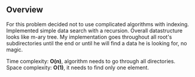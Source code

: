 ## Overview

For this problem decided not to use complicated algorithms with indexing.
Implemented simple data search with a recursion. Overall datastructure
looks like m-ary tree. My implementation goes throughout all root's subdirectories
until the end or until he will find a data he is looking for, no magic.

Time complexity: **O(n)**, algorithm needs to go through all directories.  
Space complexity: **O(1)**, it needs to find only one element.